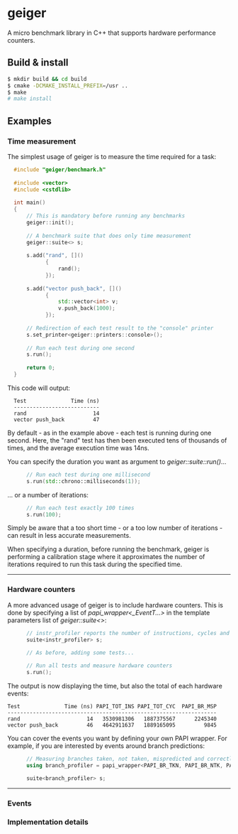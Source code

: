 geiger
=====
A micro benchmark library in C++ that supports hardware performance counters.


Build & install
---------------
```bash
$ mkdir build && cd build
$ cmake -DCMAKE_INSTALL_PREFIX=/usr ..
$ make
# make install
```


Examples
--------

### Time measurement
The simplest usage of geiger is to measure the time required for a task:

```c++
  #include "geiger/benchmark.h"
  
  #include <vector>
  #include <cstdlib>
  
  int main()
  {
      // This is mandatory before running any benchmarks
      geiger::init();
  
      // A benchmark suite that does only time measurement
      geiger::suite<> s;
  
      s.add("rand", []()
            {
                rand();
            });
  
      s.add("vector push_back", []()
            {
                std::vector<int> v;
                v.push_back(1000);
            });
  
      // Redirection of each test result to the "console" printer
      s.set_printer<geiger::printers::console>();
  
      // Run each test during one second
      s.run();
  
      return 0;
  }
```

This code will output:

```
  Test              Time (ns)
  ---------------------------
  rand                     14
  vector push_back         47
```

By default - as in the example above - each test is running during one second. Here, the "rand" test has then been executed
tens of thousands of times, and the average execution time was 14ns. 

You can specify the duration you want as argument to *geiger::suite::run()*...

```c++
      // Run each test during one millisecond
      s.run(std::chrono::milliseconds(1));
```

... or a number of iterations:

```c++
      // Run each test exactly 100 times
      s.run(100);
```

Simply be aware that a too short time - or a too low number of iterations - can result in less accurate measurements.

When specifying a duration, before running the benchmark, geiger is performing a calibration stage where it approximates the number of iterations required to run this task during the specified time.


---

### Hardware counters
A more advanced usage of geiger is to include hardware counters. This is done by specifying a list of *papi_wrapper<_EventT...>* in the
template parameters list of *geiger::suite<>*:

```c++
      // instr_profiler reports the number of instructions, cycles and mispredicted branches
      suite<instr_profiler> s;
      
      // As before, adding some tests...

      // Run all tests and measure hardware counters
      s.run();
```

The output is now displaying the time, but also the total of each hardware events:

```
Test              Time (ns) PAPI_TOT_INS PAPI_TOT_CYC  PAPI_BR_MSP
------------------------------------------------------------------
rand                     14   3530981306   1887375567      2245340
vector push_back         46   4642911637   1889165095         9845
```
  
You can cover the events you want by defining your own PAPI wrapper. For example, if you are interested by events
around branch predictions:

```c++
      // Measuring branches taken, not taken, mispredicted and correctly predicted
      using branch_profiler = papi_wrapper<PAPI_BR_TKN, PAPI_BR_NTK, PAPI_BR_MSP, PAPI_BR_PRC>

      suite<branch_profiler> s;
```


---

### Events
### Implementation details
